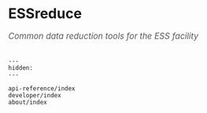 # ESSreduce

<span style="font-size:1.2em;font-style:italic;color:#5a5a5a">
  Common data reduction tools for the ESS facility
  </br></br>
</span>

```{toctree}
---
hidden:
---

api-reference/index
developer/index
about/index
```
